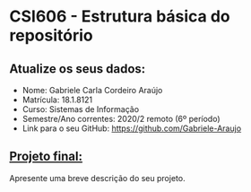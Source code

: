 # **CSI606 - Estrutura básica do repositório**

## Atualize os seus dados:

- Nome: Gabriele Carla Cordeiro Araújo
- Matrícula: 18.1.8121
- Curso: Sistemas de Informação
- Semestre/Ano correntes: 2020/2 remoto (6º período)
- Link para o seu GitHub: https://github.com/Gabriele-Araujo

## [Projeto final:](./Projeto/README.md) 

Apresente uma breve descrição do seu projeto.

